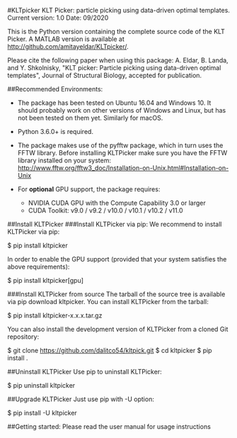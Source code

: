 #KLTpicker
KLT Picker: particle picking using data-driven optimal templates.
Current version: 1.0 
Date: 09/2020

This is the Python version containing the complete source code of the KLT Picker. A MATLAB version is available at http://github.com/amitayeldar/KLTpicker/.

Please cite the following paper when using this package: A. Eldar, B. Landa, and Y. Shkolnisky, "KLT picker: Particle picking using data-driven optimal templates", Journal of Structural Biology, accepted for publication.

##Recommended Environments:
* The package has been tested on Ubuntu 16.04 and Windows 10. It should probably work on other versions of Windows and Linux, but has not been tested on them yet. Similarly for macOS.

* Python 3.6.0+ is required.

* The package makes use of the pyfftw package, which in turn uses the FFTW library. Before installing KLTPicker make sure you have the FFTW library installed on your system: http://www.fftw.org/fftw3_doc/Installation-on-Unix.html#Installation-on-Unix

* For **optional** GPU support, the package requires:
  * NVIDIA CUDA GPU with the Compute Capability 3.0 or larger
  * CUDA Toolkit: v9.0 / v9.2 / v10.0 / v10.1 / v10.2 / v11.0

##Install KLTPicker
###Install KLTPicker via pip:
We recommend to install KLTPicker via pip:

$ pip install kltpicker

In order to enable the GPU support (provided that your system satisfies the above requirements):

$ pip install kltpicker[gpu]

###Install KLTPicker from source
The tarball of the source tree is available via pip download kltpicker. You can install KLTPicker from the tarball:

$ pip install kltpicker-x.x.x.tar.gz

You can also install the development version of KLTPicker from a cloned Git repository:

$ git clone https://github.com/dalitco54/kltpick.git
$ cd kltpicker
$ pip install .

##Uninstall KLTPicker
Use pip to uninstall KLTPicker:

$ pip uninstall kltpicker

##Upgrade KLTPicker
Just use pip with -U option:

$ pip install -U kltpicker

##Getting started:
Please read the user manual for usage instructions
